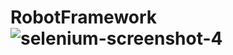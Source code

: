 # RobotFramework![selenium-screenshot-4](https://user-images.githubusercontent.com/33625879/137667187-25e741a8-22ae-4820-8ffa-990997b20a3c.png)
